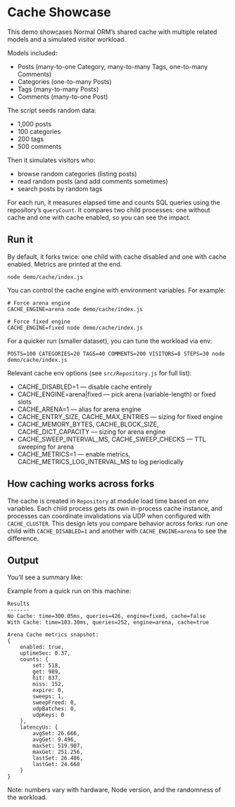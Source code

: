 # Cache Showcase

This demo showcases Normal ORM’s shared cache with multiple related models and a simulated visitor workload.

Models included:
- Posts (many-to-one Category, many-to-many Tags, one-to-many Comments)
- Categories (one-to-many Posts)
- Tags (many-to-many Posts)
- Comments (many-to-one Post)

The script seeds random data:
- 1,000 posts
- 100 categories
- 200 tags
- 500 comments

Then it simulates visitors who:
- browse random categories (listing posts)
- read random posts (and add comments sometimes)
- search posts by random tags

For each run, it measures elapsed time and counts SQL queries using the repository’s `queryCount`. It compares two child processes: one without cache and one with cache enabled, so you can see the impact.

## Run it

By default, it forks twice: one child with cache disabled and one with cache enabled. Metrics are printed at the end.

```
node demo/cache/index.js
```

You can control the cache engine with environment variables. For example:

```
# Force arena engine
CACHE_ENGINE=arena node demo/cache/index.js

# Force fixed engine
CACHE_ENGINE=fixed node demo/cache/index.js
```

For a quicker run (smaller dataset), you can tune the workload via env:

```
POSTS=100 CATEGORIES=20 TAGS=40 COMMENTS=200 VISITORS=8 STEPS=30 node demo/cache/index.js
```

Relevant cache env options (see `src/Repository.js` for full list):

- CACHE_DISABLED=1 — disable cache entirely
- CACHE_ENGINE=arena|fixed — pick arena (variable-length) or fixed slots
- CACHE_ARENA=1 — alias for arena engine
- CACHE_ENTRY_SIZE, CACHE_MAX_ENTRIES — sizing for fixed engine
- CACHE_MEMORY_BYTES, CACHE_BLOCK_SIZE, CACHE_DICT_CAPACITY — sizing for arena engine
- CACHE_SWEEP_INTERVAL_MS, CACHE_SWEEP_CHECKS — TTL sweeping for arena
- CACHE_METRICS=1 — enable metrics, CACHE_METRICS_LOG_INTERVAL_MS to log periodically

## How caching works across forks

The cache is created in `Repository` at module load time based on env variables. Each child process gets its own in-process cache instance, and processes can coordinate invalidations via UDP when configured with `CACHE_CLUSTER`. This design lets you compare behavior across forks: run one child with `CACHE_DISABLED=1` and another with `CACHE_ENGINE=arena` to see the difference.

## Output

You’ll see a summary like:

Example from a quick run on this machine:

```
Results
-------
No Cache: time=300.05ms, queries=426, engine=fixed, cache=false
With Cache: time=103.30ms, queries=252, engine=arena, cache=true

Arena Cache metrics snapshot:
{
	enabled: true,
	uptimeSec: 0.37,
	counts: {
		set: 518,
		get: 989,
		hit: 837,
		miss: 152,
		expire: 0,
		sweeps: 1,
		sweepFreed: 0,
		udpBatches: 0,
		udpKeys: 0
	},
	latencyUs: {
		avgSet: 26.666,
		avgGet: 9.496,
		maxSet: 519.907,
		maxGet: 251.256,
		lastSet: 26.486,
		lastGet: 24.668
	}
}
```

Note: numbers vary with hardware, Node version, and the randomness of the workload.
